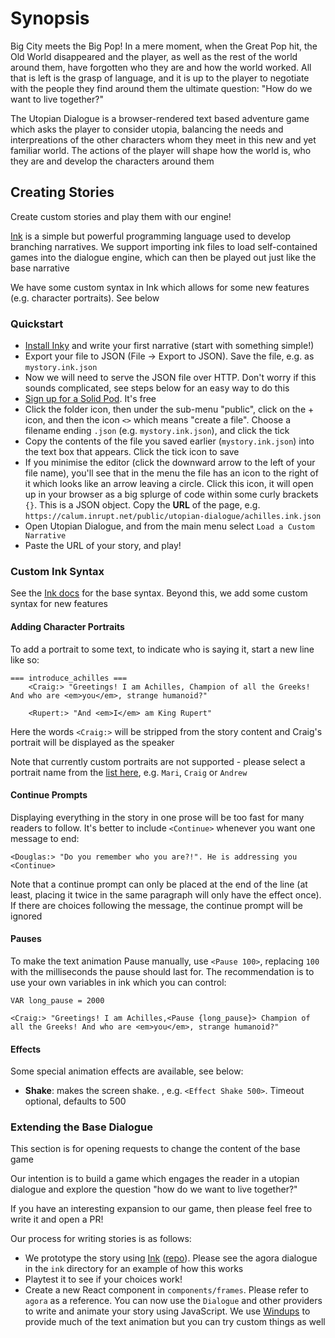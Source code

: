 
# Synopsis

Big City meets the Big Pop! In a mere moment, when the Great Pop hit, the Old World disappeared and the player, as well as the rest of the world around them, have forgotten who they are and how the world worked. All that is left is the grasp of language, and it is up to the player to negotiate with the people they find around them the ultimate question: "How do we want to live together?"

The Utopian Dialogue is a browser-rendered text based adventure game which asks the player to consider utopia, balancing the needs and interpreations of the other characters whom they meet in this new and yet familiar world. The actions of the player will shape how the world is, who they are and develop the characters around them

## Creating Stories

Create custom stories and play them with our engine!

[Ink](https://www.inklestudios.com/ink/) is a simple but powerful programming language used to develop branching narratives. We support importing ink files to load self-contained games into the dialogue engine, which can then be played out just like the base narrative

We have some custom syntax in Ink which allows for some new features (e.g. character portraits). See below

### Quickstart

* [Install Inky](https://www.inklestudios.com/ink/) and write your first narrative (start with something simple!)
* Export your file to JSON (File -> Export to JSON). Save the file, e.g. as `mystory.ink.json`
* Now we will need to serve the JSON file over HTTP. Don't worry if this sounds complicated, see steps below for an easy way to do this
* [Sign up for a Solid Pod](https://solidcommunity.net/register). It's free
* Click the folder icon, then under the sub-menu "public", click on the + icon, and then the icon `<>` which means "create a file". Choose a filename ending `.json` (e.g. `mystory.ink.json`), and click the tick
* Copy the contents of the file you saved earlier (`mystory.ink.json`) into the text box that appears. Click the tick icon to save
* If you minimise the editor (click the downward arrow to the left of your file name), you'll see that in the menu the file has an icon to the right of it which looks like an arrow leaving a circle. Click this icon, it will open up in your browser as a big splurge of code within some curly brackets `{}`. This is a JSON object. Copy the **URL** of the page, e.g. `https://calum.inrupt.net/public/utopian-dialogue/achilles.ink.json`
* Open Utopian Dialogue, and from the main menu select `Load a Custom Narrative`
* Paste the URL of your story, and play!

### Custom Ink Syntax

See the [Ink docs](https://github.com/inkle/ink/blob/master/Documentation/WritingWithInk.md) for the base syntax. Beyond this, we add some custom syntax for new features

#### Adding Character Portraits

To add a portrait to some text, to indicate who is saying it, start a new line like so:

```
=== introduce_achilles ===
    <Craig:> "Greetings! I am Achilles, Champion of all the Greeks! And who are <em>you</em>, strange humanoid?"
    
    <Rupert:> "And <em>I</em> am King Rupert"
```

Here the words `<Craig:>` will be stripped from the story content and Craig's portrait will be displayed as the speaker

Note that currently custom portraits are not supported - please select a portrait name from the [list here](https://github.com/Multi-User-Domain/utopian-dialogue/blob/master/components/lib/performers.ts#L3), e.g. `Mari`, `Craig` or `Andrew`

#### Continue Prompts

Displaying everything in the story in one prose will be too fast for many readers to follow. It's better to include `<Continue>` whenever you want one message to end:

```
<Douglas:> "Do you remember who you are?!". He is addressing you <Continue>
```

Note that a continue prompt can only be placed at the end of the line (at least, placing it twice in the same paragraph will only have the effect once). If there are choices following the message, the continue prompt will be ignored

#### Pauses

To make the text animation Pause manually, use `<Pause 100>`, replacing `100` with the milliseconds the pause should last for. The recommendation is to use your own variables in ink which you can control:

```
VAR long_pause = 2000

<Craig:> "Greetings! I am Achilles,<Pause {long_pause}> Champion of all the Greeks! And who are <em>you</em>, strange humanoid?"
```

#### Effects

Some special animation effects are available, see below:

* **Shake**: makes the screen shake. <Effect Shake _timeout_>, e.g. `<Effect Shake 500>`. Timeout optional, defaults to 500

### Extending the Base Dialogue

This section is for opening requests to change the content of the base game

Our intention is to build a game which engages the reader in a utopian dialogue and explore the question "how do we want to live together?"

If you have an interesting expansion to our game, then please feel free to write it and open a PR!

Our process for writing stories is as follows:
* We prototype the story using [Ink](https://www.inklestudios.com/ink/) ([repo](https://github.com/inkle/ink)). Please see the agora dialogue in the `ink` directory for an example of how this works
* Playtest it to see if your choices work!
* Create a new React component in `components/frames`. Please refer to `agora` as a reference. You can now use the `Dialogue` and other providers to write and animate your story using JavaScript. We use [Windups](https://windups.gwil.co) to provide much of the text animation but you can try custom things as well